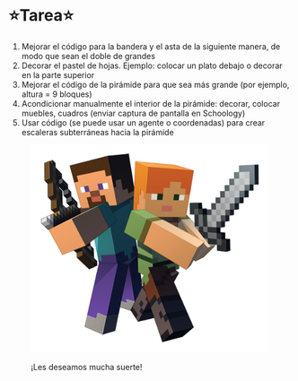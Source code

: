 # ⭐️Tarea⭐️

1. Mejorar el código para la bandera y el asta de la siguiente manera, de modo que sean el doble de grandes
2. Decorar el pastel de hojas. Ejemplo: colocar un plato debajo o decorar en la parte superior
3. Mejorar el código de la pirámide para que sea más grande (por ejemplo, altura = 9 bloques)
4. Acondicionar manualmente el interior de la pirámide: decorar, colocar muebles, cuadros (enviar captura de pantalla en Schoology)
5. Usar código (se puede usar un agente o coordenadas) para crear escaleras subterráneas hacia la pirámide

<figure><img src=".gitbook/assets/image (1).png" alt=""><figcaption><p>¡Les deseamos mucha suerte!</p></figcaption></figure>
